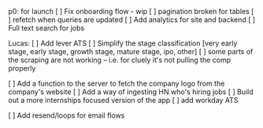 p0: for launch
[ ] Fix onboarding flow - wip
[ ] pagination broken for tables
[ ] refetch when queries are updated
[ ] Add analytics for site and backend
[ ] Full text search for jobs

Lucas:
[ ] Add lever ATS
[ ] Simplify the stage classification [very early stage, early stage, growth stage, mature stage, ipo, other]
[ ] some parts of the scraping are not working – i.e. for cluely it's not pulling the comp properly

[ ] Add a function to the server to fetch the company logo from the company's website
[ ] Add a way of ingesting HN who's hiring jobs
[ ] Build out a more internships focused version of the app
[ ] add workday ATS

[ ] Add resend/loops for email flows
